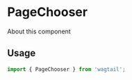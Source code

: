 # PageChooser

About this component

## Usage

```javascript
import { PageChooser } from 'wagtail';
```
